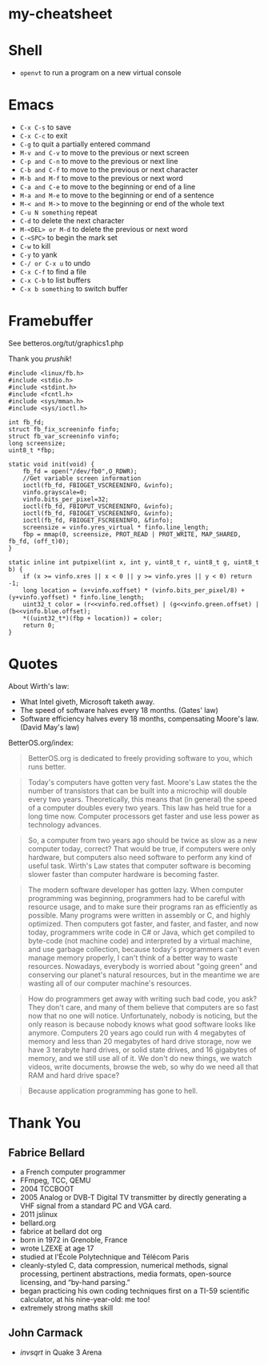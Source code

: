 # my-cheatsheet

# Shell

- `openvt` to run a program on a new virtual console

# Emacs

- `C-x C-s` to save
- `C-x C-c` to exit
- `C-g` to quit a partially entered command
- `M-v and C-v` to move to the previous or next screen
- `C-p and C-n` to move to the previous or next line
- `C-b and C-f` to move to the previous or next character
- `M-b and M-f` to move to the previous or next word
- `C-a and C-e` to move to the beginning or end of a line
- `M-a and M-e` to move to the beginning or end of a sentence
- `M-< and M->` to move to the beginning or end of the whole text
- `C-u N something` repeat
- `C-d` to delete the next character
- `M-<DEL> or M-d` to delete the previous or next word
- `C-<SPC>` to begin the mark set
- `C-w` to kill
- `C-y` to yank
- `C-/ or C-x u` to undo
- `C-x C-f` to find a file
- `C-x C-b` to list buffers
- `C-x b something` to switch buffer

# Framebuffer

See betteros.org/tut/graphics1.php

Thank you *prushik*!

    #include <linux/fb.h>
    #include <stdio.h>
    #include <stdint.h>
    #include <fcntl.h>
    #include <sys/mman.h>
    #include <sys/ioctl.h>

    int fb_fd;
    struct fb_fix_screeninfo finfo;
    struct fb_var_screeninfo vinfo;
    long screensize;
    uint8_t *fbp;

    static void init(void) {
        fb_fd = open("/dev/fb0",O_RDWR);
        //Get variable screen information                                             
        ioctl(fb_fd, FBIOGET_VSCREENINFO, &vinfo);
        vinfo.grayscale=0;
        vinfo.bits_per_pixel=32;
        ioctl(fb_fd, FBIOPUT_VSCREENINFO, &vinfo);
        ioctl(fb_fd, FBIOGET_VSCREENINFO, &vinfo);
        ioctl(fb_fd, FBIOGET_FSCREENINFO, &finfo);
        screensize = vinfo.yres_virtual * finfo.line_length;
        fbp = mmap(0, screensize, PROT_READ | PROT_WRITE, MAP_SHARED, fb_fd, (off_t)0);
    }

    static inline int putpixel(int x, int y, uint8_t r, uint8_t g, uint8_t b) {
        if (x >= vinfo.xres || x < 0 || y >= vinfo.yres || y < 0) return -1;
        long location = (x+vinfo.xoffset) * (vinfo.bits_per_pixel/8) + (y+vinfo.yoffset) * finfo.line_length;
        uint32_t color = (r<<vinfo.red.offset) | (g<<vinfo.green.offset) | (b<<vinfo.blue.offset);
        *((uint32_t*)(fbp + location)) = color;
        return 0;
    }

# Quotes

About Wirth's law:
- What Intel giveth, Microsoft taketh away.
- The speed of software halves every 18 months. (Gates' law)
- Software efficiency halves every 18 months, compensating Moore's law. (David May's law)

BetterOS.org/index:

> BetterOS.org is dedicated to freely providing software to you, which runs better.

> Today's computers have gotten very fast. Moore's Law states the the number of transistors that can be built into a microchip will double every two years. Theoretically, this means that (in general) the speed of a computer doubles every two years. This law has held true for a long time now. Computer processors get faster and use less power as technology advances.

> So, a computer from two years ago should be twice as slow as a new computer today, correct? That would be true, if computers were only hardware, but computers also need software to perform any kind of useful task. Wirth's Law states that computer software is becoming slower faster than computer hardware is becoming faster.

> The modern software developer has gotten lazy. When computer programming was beginning, programmers had to be careful with resource usage, and to make sure their programs ran as efficiently as possible. Many programs were written in assembly or C, and highly optimized. Then computers got faster, and faster, and faster, and now today, programmers write code in C# or Java, which get compiled to byte-code (not machine code) and interpreted by a virtual machine, and use garbage collection, because today's programmers can't even manage memory properly, I can't think of a better way to waste resources. Nowadays, everybody is worried about "going green" and conserving our planet's natural resources, but in the meantime we are wasting all of our computer machine's resources.

> How do programmers get away with writing such bad code, you ask? They don't care, and many of them believe that computers are so fast now that no one will notice. Unfortunately, nobody is noticing, but the only reason is because nobody knows what good software looks like anymore. Computers 20 years ago could run with 4 megabytes of memory and less than 20 megabytes of hard drive storage, now we have 3 terabyte hard drives, or solid state drives, and 16 gigabytes of memory, and we still use all of it. We don't do new things, we watch videos, write documents, browse the web, so why do we need all that RAM and hard drive space?

> Because application programming has gone to hell.

# Thank You

## Fabrice Bellard

- a French computer programmer
- FFmpeg, TCC, QEMU
- 2004 TCCBOOT
- 2005 Analog or DVB-T Digital TV transmitter by directly generating a VHF signal from a standard PC and VGA card.
- 2011 jslinux
- bellard.org
- fabrice at bellard dot org
- born in 1972 in Grenoble, France
- wrote LZEXE at age 17
- studied at l'École Polytechnique and Télécom Paris
- cleanly-styled C, data compression, numerical methods, signal processing, pertinent abstractions, media formats, open-source licensing, and “by-hand parsing.”
- began practicing his own coding techniques first on a TI-59 scientific calculator, at his nine-year-old: me too!
- extremely strong maths skill

## John Carmack

- *invsqrt* in Quake 3 Arena
